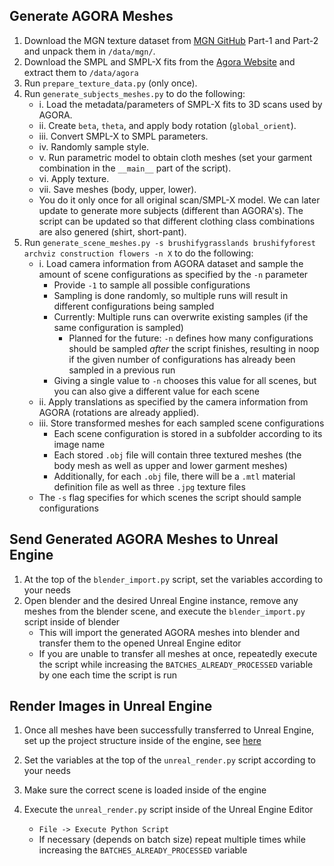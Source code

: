 ## Generate AGORA Meshes

1. Download the MGN texture dataset from [MGN GitHub](https://github.com/bharat-b7/MultiGarmentNetwork#dress-smpl-body-model-with-our-digital-wardrobe)
   Part-1 and Part-2 and unpack them in `/data/mgn/`.
2. Download the SMPL and SMPL-X fits from the [Agora Website](https://agora.is.tue.mpg.de/) and extract them to `/data/agora`
3. Run `prepare_texture_data.py` (only once).
4. Run `generate_subjects_meshes.py` to do the following:
   - i. Load the metadata/parameters of SMPL-X fits to 3D scans used by AGORA.
   - ii. Create `beta`, `theta`, and apply body rotation (`global_orient`).
   - iii. Convert SMPL-X to SMPL parameters.
   - iv. Randomly sample style.
   - v. Run parametric model to obtain cloth meshes (set your garment combination in the `__main__` part of the script).
   - vi. Apply texture.
   - vii. Save meshes (body, upper, lower).
   - You do it only once for all original scan/SMPL-X model. We can later update to generate more subjects (different than AGORA's). The script can be updated so that different clothing class combinations are also genered (shirt, short-pant).
5. Run `generate_scene_meshes.py -s brushifygrasslands brushifyforest archviz construction flowers -n X` to do the following:
   - i. Load camera information from AGORA dataset and sample the amount of scene configurations as specified by the `-n` parameter
      - Provide `-1` to sample all possible configurations
      - Sampling is done randomly, so multiple runs will result in different configurations being sampled
      - Currently: Multiple runs can overwrite existing samples (if the same configuration is sampled)
         - Planned for the future: `-n` defines how many configurations should be sampled _after_ the script finishes, resulting in noop if the given number of configurations has already been sampled in a previous run
      - Giving a single value to `-n` chooses this value for all scenes, but you can also give a different value for each scene
   - ii. Apply translations as specified by the camera information from AGORA (rotations are already applied).
   - iii. Store transformed meshes for each sampled scene configurations
      - Each scene configuration is stored in a subfolder according to its image name
      - Each stored `.obj` file will contain three textured meshes (the body mesh as well as upper and lower garment meshes)
      - Additionally, for each `.obj` file, there will be a `.mtl` material definition file as well as three `.jpg` texture files 
   - The `-s` flag specifies for which scenes the script should sample configurations

## Send Generated AGORA Meshes to Unreal Engine

1. At the top of the `blender_import.py` script, set the variables according to your needs
2. Open blender and the desired Unreal Engine instance, remove any meshes from the blender scene, and execute the `blender_import.py` script inside of blender
   - This will import the generated AGORA meshes into blender and transfer them to the opened Unreal Engine editor
   - If you are unable to transfer all meshes at once, repeatedly execute the script while increasing the `BATCHES_ALREADY_PROCESSED` variable by one each time the script is run

## Render Images in Unreal Engine

1. Once all meshes have been successfully transferred to Unreal Engine, set up the project structure inside of the engine, see [here](engine_setups/engine_setup.md)

2. Set the variables at the top of the `unreal_render.py` script according to your needs

3. Make sure the correct scene is loaded inside of the engine

3. Execute the `unreal_render.py` script inside of the Unreal Engine Editor
   - `File -> Execute Python Script`
   - If necessary (depends on batch size) repeat multiple times while increasing the `BATCHES_ALREADY_PROCESSED` variable
